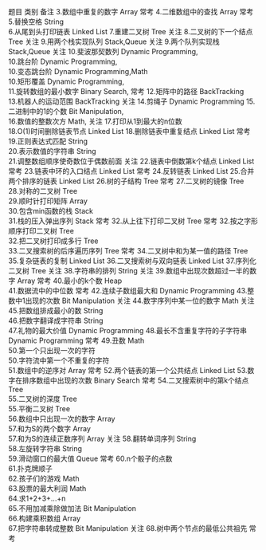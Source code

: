 题目	类别	备注
3.数组中重复的数字	Array	常考
4.二维数组中的查找	Array	常考
5.替换空格	String	
6.从尾到头打印链表	Linked List	
7.重建二叉树	Tree	关注
8.二叉树的下一个结点	Tree	关注
9.用两个栈实现队列	Stack,Queue	关注
9.两个队列实现栈	Stack,Queue	关注
10.斐波那契数列	Dynamic Programming,	
10.跳台阶	Dynamic Programming,	
10.变态跳台阶	Dynamic Programming,Math	
10.矩形覆盖	Dynamic Programming,	
11.旋转数组的最小数字	Binary Search,	常考
12.矩阵中的路径	BackTracking	
13.机器人的运动范围	BackTracking	关注
14.剪绳子	Dynamic Programming	
15.二进制中的1的个数	Bit Manipulation,	
16.数值的整数次方	Math,	关注
17.打印从1到最大的n位数		
18.O(1)时间删除链表节点	Linked List	
18.删除链表中重复结点	Linked List	常考
19.正则表达式匹配	String	
20.表示数值的字符串	String	
21.调整数组顺序使奇数位于偶数前面		关注
22.链表中倒数第k个结点	Linked List	常考
23.链表中环的入口结点	Linked List	常考
24.反转链表	Linked List	
25.合并两个排序的链表	Linked List	
26.树的子结构	Tree	常考
27.二叉树的镜像	Tree	
28.对称的二叉树	Tree	
29.顺时针打印矩阵	Array	
30.包含min函数的栈	Stack	
31.栈的压入弹出序列	Stack	常考
32.从上往下打印二叉树	Tree	常考
32.按之字形顺序打印二叉树	Tree	
32.把二叉树打印成多行	Tree	
33.二叉搜索树的后序遍历序列	Tree	常考
34.二叉树中和为某一值的路径	Tree	
35.复杂链表的复制	Linked List	
36.二叉搜索树与双向链表	Linked List	
37.序列化二叉树	Tree	关注
38.字符串的排列	String	关注
39.数组中出现次数超过一半的数字	Array	常考
40.最小的k个数	Heap	
41.数据流中的中位数		常考
42.连续子数组最大和	Dynamic Programming	
43.整数中1出现的次数	Bit Manipulation	关注
44.数字序列中某一位的数字	Math	关注
45.把数组排成最小的数	String	
46.把数字翻译成字符串	String	
47.礼物的最大价值	Dynamic Programming	
48.最长不含重复字符的子字符串	Dynamic Programming	常考
49.丑数	Math	
50.第一个只出现一次的字符		
50.字符流中第一个不重复的字符		
51.数组中的逆序对	Array	常考
52.两个链表的第一个公共结点	Linked List	
53.数字在排序数组中出现的次数	Binary Search	常考
54.二叉搜索树中的第k个结点	Tree	
55.二叉树的深度	Tree	
55.平衡二叉树	Tree	
56.数组中只出现一次的数字	Array	
57.和为S的两个数字	Array	
57.和为S的连续正数序列	Array	关注
58.翻转单词序列	String	
58.左旋转字符串	String	
59.滑动窗口的最大值	Queue	常考
60.n个骰子的点数		
61.扑克牌顺子		
62.孩子们的游戏	Math	
63.股票的最大利润	Math	
64.求1+2+3+...+n		
65.不用加减乘除做加法	Bit Manipulation	
66.构建乘积数组	Array	
67.把字符串转成整数	Bit Manipulation	关注
68.树中两个节点的最低公共祖先		常考